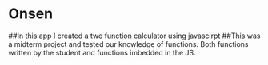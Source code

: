 # Onsen
##In this app I created a two function calculator using javascirpt
##This was a midterm project and tested our knowledge of functions.
Both functions written by the student and functions imbedded in the JS.

